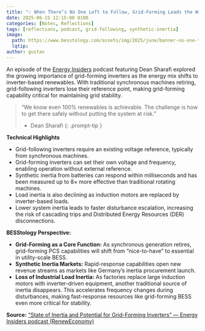 ```yaml
---
title: "💡 When There’s No One Left to Follow, Grid-Forming Leads the Way"
date: 2025-06-15 12:15:00 0100
categories: [Notes, Reflections]
tags: [reflections, podcast, grid-following, synthetic-inertia]
image:
  path: https://www.besstology.com/assets/img/2025/june/banner-no-one-to-follow.png
  lqtip:
author: gustav
---
```



An episode of the [Energy Insiders](https://reneweconomy.com.au/) podcast featuring Dean Sharafi explored the growing importance of grid-forming inverters as the energy mix shifts to inverter-based renewables. With traditional synchronous machines retiring, grid-following inverters lose their reference point, making grid-forming capability critical for maintaining grid stability.

> “We know even 100% renewables is achievable. The challenge is how to get there safely without putting the system at risk.”  
> - Dean Sharafi
{: .prompt-tip }

**Technical Highlights**  
- Grid-following inverters require an existing voltage reference, typically from synchronous machines.  
- Grid-forming inverters can set their own voltage and frequency, enabling operation without external reference.  
- Synthetic inertia from batteries can respond within milliseconds and has been measured up to 8× more effective than traditional rotating machines.  
- Load inertia is also declining as induction motors are replaced by inverter-based loads.  
- Lower system inertia leads to faster disturbance escalation, increasing the risk of cascading trips and Distributed Energy Resources (DER) disconnections.  

**BESStology Perspective:**  
- **Grid-Forming as a Core Function:** As synchronous generation retires, grid-forming PCS capabilities will shift from “nice-to-have” to essential in utility-scale BESS.  
- **Synthetic Inertia Markets:** Rapid-response capabilities open new revenue streams as markets like Germany’s inertia procurement launch.  
- **Loss of Industrial Load Inertia:** As factories replace large induction motors with inverter-driven equipment, another traditional source of inertia disappears. This accelerates frequency changes during disturbances, making fast-response resources like grid-forming BESS even more critical for stability.  

**Source:** [“State of Inertia and Potential for Grid-Forming Inverters” — Energy Insiders podcast (RenewEconomy)](https://podcasts.apple.com/se/podcast/energy-insiders-a-reneweconomy-podcast/id1198375045?i=1000488644044)


